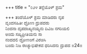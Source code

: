 +++
title = "೦೨೪ ತನ್ದೆಯೊಳ್ ಶ್ರಮ"

+++
ತಂದೆಯೊಳ್ ಶ್ರಮ ಮಾಡಿದರು ನೃಪ  
ವೃಂದಸಹಿತೀ ದ್ರೋಣ ದ್ರುಪದರು  
ನಿಂದನಾ ದೃಪದಾಖ್ಯನಯ್ಯನು ದಿವಿಜ ನಗರಿಯಲಿ   
ಅಂದು ಸಖ್ಯಪ್ರೀತಿಯನು ಸಾ  
ನಂದದಲಿ ದ್ರೋಣಂಗೆ ವಿರಚಿಸಿ  
ಬಂದು ನಿಜ ರಾಜ್ಯಾಭಿಷೇಕವ ಧರಿಸಿದನು ದ್ರುಪದ     ॥24॥